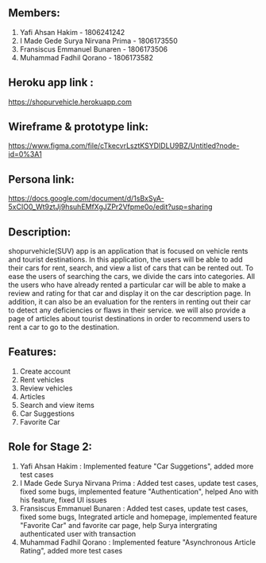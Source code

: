 ## Members:
1. Yafi Ahsan Hakim - 1806241242
2. I Made Gede Surya Nirvana Prima - 1806173550
3. Fransiscus Emmanuel Bunaren - 1806173506
4. Muhammad Fadhil Qorano - 1806173582

## Heroku app link : 
https://shopurvehicle.herokuapp.com

## Wireframe & prototype link:
https://www.figma.com/file/cTkecvrLsztKSYDIDLU9BZ/Untitled?node-id=0%3A1

## Persona link:
https://docs.google.com/document/d/1sBxSyA-5xCIO0_Wt9ztJj9hsuhEMfXgJZPr2Vfpme0o/edit?usp=sharing

## Description:
shopurvehicle(SUV) app is an application that is focused on vehicle rents and tourist destinations. In this application,
the users will be able to add their cars for rent, search, and view a list of cars that can be rented out. To ease the users
of searching the cars, we divide the cars into categories. All the users who have already rented a particular car will be able to
make a review and rating for that car and display it on the car description page. In addition, it can also be an evaluation for 
the renters in renting out their car to detect any deficiencies or flaws in their service. we will also provide a page of articles 
about tourist destinations in order to recommend users to rent a car to go to the destination.

## Features: 
1. Create account
2. Rent vehicles 
3. Review vehicles 
4. Articles
5. Search and view items
6. Car Suggestions
7. Favorite Car

## Role for Stage 2:
1. Yafi Ahsan Hakim 				: Implemented feature "Car Suggetions", added more test cases
2. I Made Gede Surya Nirvana Prima 	: Added test cases, update test cases, fixed some bugs, implemented feature "Authentication", helped Ano with his feature, fixed UI issues
3. Fransiscus Emmanuel Bunaren 		: Added test cases, update test cases, fixed some bugs, Integrated article and homepage, implemented feature "Favorite Car" and favorite car page, help Surya intergrating authenticated user with transaction
4. Muhammad Fadhil Qorano 			: Implemented feature "Asynchronous Article Rating", added more test cases
